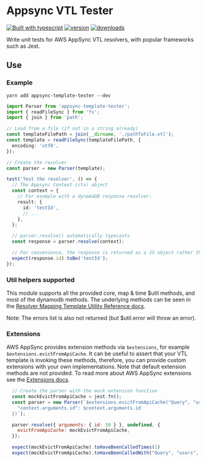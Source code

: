 # Appsync VTL Tester

[![Built with
typescript](https://badgen.net/badge/icon/typescript?icon=typescript&label)](https://www.typescriptlang.org/)
[![version](https://badgen.net/npm/v/appsync-template-tester)](https://www.npmjs.com/package/appsync-template-tester)
[![downloads](https://badgen.net/npm/dt/appsync-template-tester)](https://www.npmjs.com/package/appsync-template-tester)

Write unit tests for AWS AppSync VTL resolvers, with popular frameworks such as Jest.

## Use

### Example

```shell
yarn add appsync-template-tester --dev
```

```typescript
import Parser from 'appsync-template-tester';
import { readFileSync } from 'fs';
import { join } from 'path';

// Load from a file (if not in a string already)
const templateFilePath = join(__dirname, './pathToFile.vtl');
const template = readFileSync(templateFilePath, {
  encoding: 'utf8',
});

// Create the resolver
const parser = new Parser(template);

test('Test the resolver', () => {
  // The Appsync Context (ctx) object
  const context = {
    // For example with a dynamoDB response resolver:
    result: {
      id: 'testId',
      // ...
    },
  };

  // parser.resolve() automatically typecasts
  const response = parser.resolve(context);

  // For convenience, the response is returned as a JS object rather than JSON
  expect(response.id).toBe('testId');
});
```

### Util helpers supported

This module supports all the provided core, map & time \$util methods, and most of the dynamodb methods. The underlying methods can be seen in the [Resolver Mapping Template Utility Reference
docs](https://docs.aws.amazon.com/appsync/latest/devguide/resolver-util-reference.html).

Note: The errors list is also not returned (but \$util.error will throw an error).

### Extensions

AWS AppSync provides extension methods via `$extensions`, for example `$extensions.evictFromApiCache`. It can be useful to assert that your VTL template is invoking these methods, therefore, you can provide custom extensions with your own implementations. Note that default extension methods are not provided. To read more about AWS AppSync extensions see the [Extensions
docs](https://docs.aws.amazon.com/appsync/latest/devguide/extensions.html).

```javascript
  // Create the parser with the mock extension function
  const mockEvictFromApiCache = jest.fn();
  const parser = new Parser(`$extensions.evictFromApiCache("Query", "users", {
    "context.arguments.id": $context.arguments.id
  })`);

  parser.resolve({ arguments: { id: 10 } }, undefined, {
    evictFromApiCache: mockEvictFromApiCache,
  });

  expect(mockEvictFromApiCache).toHaveBeenCalledTimes(1)
  expect(mockEvictFromApiCache).toHaveBeenCalledWith("Query", "users", { "context.arguments.id": 10 })
```